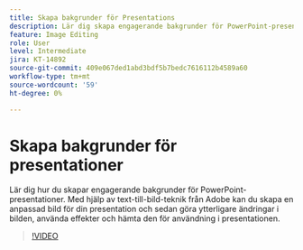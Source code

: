 ```yaml
---
title: Skapa bakgrunder för Presentations
description: Lär dig skapa engagerande bakgrunder för PowerPoint-presentationer
feature: Image Editing
role: User
level: Intermediate
jira: KT-14892
source-git-commit: 409e067ded1abd3bdf5b7bedc7616112b4589a60
workflow-type: tm+mt
source-wordcount: '59'
ht-degree: 0%

---
```


# Skapa bakgrunder för presentationer

Lär dig hur du skapar engagerande bakgrunder för PowerPoint-presentationer. Med hjälp av text-till-bild-teknik från Adobe kan du skapa en anpassad bild för din presentation och sedan göra ytterligare ändringar i bilden, använda effekter och hämta den för användning i presentationen.

>[!VIDEO](https://video.tv.adobe.com/v/3427117?quality=12&learn=on&hidetitle=true)
